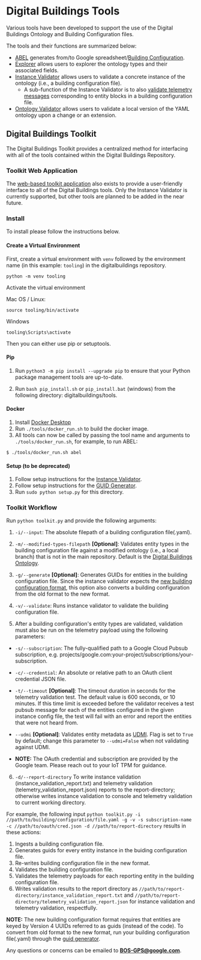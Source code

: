 # Digital Buildings Tools

Various tools have been developed to support the use of the Digital Buildings Ontology and Building Configuration files. 

The tools and their functions are summarized below:
  * [ABEL](./abel/README.md) generates from/to Google spreadsheet/[Building Configuration](../ontology/docs/building_config.md).
  * [Explorer](./explorer/README.md) allows users to explorer the ontology types and their associated fields.
  * [Instance Validator](./validators/instance_validator/README.md) allows users to validate a concrete instance of the ontology (i.e., a building configuration file).
    * A sub-function of the Instance Validator is to also [validate telemetry messages](./validators/instance_validator/README.md#telemetry-validation) 
    corresponding to entity blocks in a building configuration file.
  * [Ontology Validator](./validators/ontology_validator/README.md) allows users to validate a local version of the YAML ontology upon a change or an extension.

## Digital Buildings Toolkit

The Digital Buildings Toolkit provides a centralized method for interfacing with all of the tools contained within the Digital Buildings Repository.

### Toolkit Web Application

The [web-based toolkit application](dbo-toolkit-app.azurewebsites.net) also exists to provide a user-friendly interface to all of the Digital Buildings tools. 
Only the Instance Validator is currently supported, but other tools are planned to be added in the near future.

### Install

To install please follow the instructions below.

#### Create a Virtual Environment

First, create a virtual environment with `venv` followed by the environment name (in this example: `tooling`) in the digitalbuildings repository.

```
python -m venv tooling
```


Activate the virtual environment

Mac OS / Linux:
```
source tooling/bin/activate
```

Windows
```
tooling\Scripts\activate
```


Then you can either use pip or setuptools.

#### Pip
1. Run `python3 -m pip install --upgrade pip` to ensure that your Python package management tools are up-to-date.

2. Run `bash pip_install.sh` or `pip_install.bat` (windows) from the following directory: digitalbuildings/tools.

#### Docker

1. Install [Docker Desktop](https://docs.docker.com/desktop/)
2. Run `./tools/docker_run.sh` to build the docker image.
3. All tools can now be called by passing the tool name and arguments to `./tools/docker_run.sh`, for example, to run ABEL:
```
$ ./tools/docker_run.sh abel
```

#### Setup (to be deprecated)

1. Follow setup instructions for the [Instance Validator](./validators/instance_validator).
2. Follow setup instructions for the [GUID Generator](./guid_generator).
3. Run `sudo python setup.py` for this directory.

### Toolkit Workflow

Run `python toolkit.py` and provide the following arguments:

1. `-i/--input`: The absolute filepath of a building configuration file(.yaml).

2. `-m/--modified-types-filepath` **[Optional]**: Validates entity types in the building configuration file against a modified ontology (i.e., a local branch) that is not in the main repository. Default is the [Digital Buildings Ontology](https://github.com/google/digitalbuildings/tree/master/ontology/yaml).

3. `-g/--generate` **[Optional]**: Generates GUIDs for entities in the building configuration file. Since the instance validator expects the [new building configuration format](https://github.com/google/digitalbuildings/blob/master/ontology/docs/building_config.md#new-format), this option also converts a building configuration from the old format to the new format.

4. `-v/--validate`: Runs instance validator to validate the building configuration file.

5. After a building configuration's entity types are validated, validation must also be run on the telemetry payload using the following parameters:

  * `-s/--subscription`: The fully-qualified path to a Google Cloud Pubsub subscription, e.g. projects/google.com:your-project/subscriptions/your-subscription.

  * `-c/--credential`: An absolute or relative path to an OAuth client credential JSON file.

  * `-t/--timeout` **[Optional]**: The timeout duration in seconds for the telemetry validation test. The default value is 600 seconds, or 10 minutes. If this time limit is exceeded before the validator receives a test pubsub message for each of the entities configured in the given instance config file, the test will fail with an error and report the entities that were not heard from.

  * `--udmi` **[Optional]**: Validates entity metadata as [UDMI](https://github.com/faucetsdn/udmi/). Flag is set to `True` by default; change this parameter to `--udmi=False` when not validating against UDMI.

  * **NOTE:** The OAuth credential and subscription are provided by the Google team. Please reach out to your IoT TPM for guidance.

6. `-d/--report-directory` To write instance validation (instance_validation_report.txt) and telemetry validation (telemetry_validation_report.json) reports to the report-directory; otherwise writes instance validation to console and telemetry validation to current working directory.

For example, the following input
`python toolkit.py -i //path/to/building/configuration/file.yaml -g -v -s subscription-name -c //path/to/oauth/cred.json -d //path/to/report-directory`
results in these actions:
1. Ingests a building configuration file.
2. Generates guids for every entity instance in the buiding configuration file.
3. Re-writes building configuration file in the new format.
4. Validates the building configuration file.
5. Validates the telemetry payloads for each reporting entity in the building configuration file.
6. Writes validation results to the report directory as `//path/to/report-directory/instance_validation_report.txt` and `//path/to/report-directory/telemetry_validation_report.json` for instance validation and telemetry validation, respectfully.

**NOTE:** The new building configuration format requires that entities are keyed by Version 4 UUIDs referred to as guids (instead of the code). To convert from old format to the new format, run your building configuration file(.yaml) through the [guid generator](https://github.com/google/digitalbuildings/tree/master/tools/guid_generator).

Any questions or concerns can be emailed to **BOS-GPS@google.com**.
